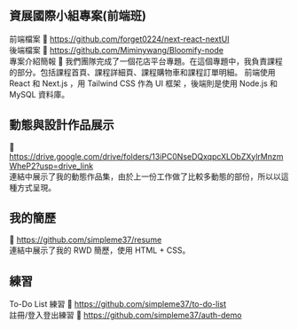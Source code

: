 ## 資展國際小組專案(前端班)
前端檔案 :link: https://github.com/forget0224/next-react-nextUI<br>
後端檔案 :link: https://github.com/Miminywang/Bloomify-node<br>
專案介紹簡報 :link: 
我們團隊完成了一個花店平台專題。在這個專題中，我負責課程的部分。包括課程首頁、課程詳細頁、課程購物車和課程訂單明細。
前端使用 React 和 Next.js ，用 Tailwind CSS 作為 UI 框架 ，後端則是使用 Node.js 和 MySQL 資料庫。

## 動態與設計作品展示
:link: https://drive.google.com/drive/folders/13iPC0NseDQxqpcXLObZXylrMnzmWheP2?usp=drive_link<br>
連結中展示了我的動態作品集，由於上一份工作做了比較多動態的部份，所以以這種方式呈現。

## 我的簡歷
:link: https://github.com/simpleme37/resume<br>
連結中展示了我的 RWD 簡歷，使用 HTML + CSS。

## 練習
To-Do List 練習
:link: https://github.com/simpleme37/to-do-list<br>
註冊/登入登出練習
:link: https://github.com/simpleme37/auth-demo<br>
